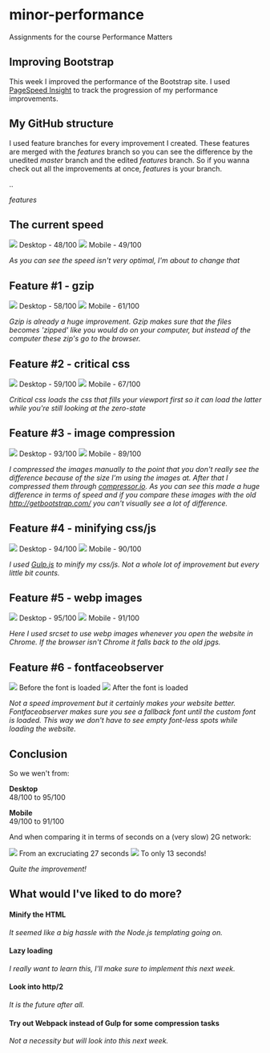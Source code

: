 # minor-performance
Assignments for the course Performance Matters

## Improving Bootstrap
This week I improved the performance of the Bootstrap site. I used <a href="https://developers.google.com/speed/pagespeed/insights/?hl=nl">PageSpeed Insight</a> to track the progression of my performance improvements.

## My GitHub structure
I used feature branches for every improvement I created. These features are merged with the *features* branch so you can see the difference by the unedited *master* branch and the edited *features* branch. So if you wanna check out all the improvements at once, *features* is your branch.


..

*features*

## The current speed
<img src="screens/1rawdes.png">  
Desktop - 48/100  
<img src="screens/1rawmob.png">  
Mobile - 49/100  
  
*As you can see the speed isn't very optimal, I'm about to change that*

## Feature #1 - gzip
<img src="screens/2gzipdes.png">  
Desktop - 58/100  
<img src="screens/2gzipmob.png">  
Mobile - 61/100  
  
*Gzip is already a huge improvement. Gzip makes sure that the files becomes 'zipped' like you would do on your computer, but instead of the computer these zip's go to the browser.*

## Feature #2 - critical css
<img src="screens/3criticaldes.png">  
Desktop - 59/100  
<img src="screens/3criticalmob.png">  
Mobile - 67/100  
  
*Critical css loads the css that fills your viewport first so it can load the latter while you're still looking at the zero-state*

## Feature #3 - image compression
<img src="screens/4imagedes.png">  
Desktop - 93/100  
<img src="screens/4imagemob.png">  
Mobile - 89/100  
  
*I compressed the images manually to the point that you don't really see the difference because of the size I'm using the images at. After that I compressed them through <a href="compressor.io">compressor.io</a>. As you can see this made a huge difference in terms of speed and if you compare these images with the old <a href="http://getbootstrap.com/">http://getbootstrap.com/</a> you can't visually see a lot of difference.*

## Feature #4 - minifying css/js
<img src="screens/6compressdes.png">  
Desktop - 94/100  
<img src="screens/6compressmob.png">  
Mobile - 90/100 
  
*I used <a href="http://gulpjs.com/">Gulp.js</a> to minify my css/js. Not a whole lot of improvement but every little bit counts.*

## Feature #5 - webp images
<img src="screens/7webpdes.png">  
Desktop - 95/100  
<img src="screens/7webpmob.png">  
Mobile - 91/100
  
*Here I used srcset to use webp images whenever you open the website in Chrome. If the browser isn't Chrome it falls back to the old jpgs.*

## Feature #6 - fontfaceobserver
<img src="screens/5fontface.png">  
Before the font is loaded  

<img src="screens/5fontfaceres.png">  
After the font is loaded  
  
*Not a speed improvement but it certainly makes your website better. Fontfaceobserver makes sure you see a fallback font until the custom font is loaded. This way we don't have to see empty font-less spots while loading the website.*

## Conclusion
So we wen't from:  
  
**Desktop**  
48/100 to 95/100  
  
**Mobile**  
49/100 to 91/100  

And when comparing it in terms of seconds on a (very slow) 2G network:  

<img src="screens/speedold.png">  
From an excruciating 27 seconds  
  
<img src="screens/speednew.png">  
To only 13 seconds!

*Quite the improvement!*

## What would I've liked to do more?
#### Minify the HTML
*It seemed like a big hassle with the Node.js templating going on.*
#### Lazy loading
*I really want to learn this, I'll make sure to implement this next week.*
#### Look into http/2
*It is the future after all.*
#### Try out Webpack instead of Gulp for some compression tasks
*Not a necessity but will look into this next week.*

